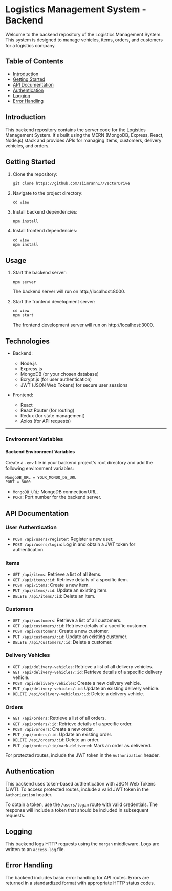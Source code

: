 # Logistics Management System - Backend

Welcome to the backend repository of the Logistics Management System. This system is designed to manage vehicles, items, orders, and customers for a logistics company.

## Table of Contents

- [Introduction](#introduction)
- [Getting Started](#getting-started)
- [API Documentation](#api-documentation)
- [Authentication](#authentication)
- [Logging](#logging)
- [Error Handling](#error-handling)

## Introduction

This backend repository contains the server code for the Logistics Management System. It's built using the MERN (MongoDB, Express, React, Node.js) stack and provides APIs for managing items, customers, delivery vehicles, and orders.

## Getting Started

1. Clone the repository:

   ```
   git clone https://github.com/siimrann17/VectorDrive
   ```

2. Navigate to the project directory:

   ```
   cd view

   ```

3. Install backend dependencies:

   ```
   npm install
   ```

4. Install frontend dependencies:
   ```
   cd view
   npm install
   ```

## Usage

1. Start the backend server:

   ```
   npm server
   ```

   The backend server will run on http://localhost:8000.

2. Start the frontend development server:

   ```
   cd view
   npm start
   ```

   The frontend development server will run on http://localhost:3000.

## Technologies

- Backend:

  - Node.js
  - Express.js
  - MongoDB (or your chosen database)
  - Bcrypt.js (for user authentication)
  - JWT (JSON Web Tokens) for secure user sessions

- Frontend:
  - React
  - React Router (for routing)
  - Redux (for state management)
  - Axios (for API requests)

---

### Environment Variables

#### Backend Environment Variables

Create a `.env` file in your backend project's root directory and add the following environment variables:

```dotenv
MongoDB_URL = YOUR_MONDO_DB_URL
PORT = 8000

```

- `MongoDB_URL`: MongoDB connection URL.
- `PORT`: Port number for the backend server.

## API Documentation

### User Authentication

- `POST /api/users/register`: Register a new user.
- `POST /api/users/login`: Log in and obtain a JWT token for authentication.

### Items

- `GET /api/items`: Retrieve a list of all items.
- `GET /api/items/:id`: Retrieve details of a specific item.
- `POST /api/items`: Create a new item.
- `PUT /api/items/:id`: Update an existing item.
- `DELETE /api/items/:id`: Delete an item.

### Customers

- `GET /api/customers`: Retrieve a list of all customers.
- `GET /api/customers/:id`: Retrieve details of a specific customer.
- `POST /api/customers`: Create a new customer.
- `PUT /api/customers/:id`: Update an existing customer.
- `DELETE /api/customers/:id`: Delete a customer.

### Delivery Vehicles

- `GET /api/delivery-vehicles`: Retrieve a list of all delivery vehicles.
- `GET /api/delivery-vehicles/:id`: Retrieve details of a specific delivery vehicle.
- `POST /api/delivery-vehicles`: Create a new delivery vehicle.
- `PUT /api/delivery-vehicles/:id`: Update an existing delivery vehicle.
- `DELETE /api/delivery-vehicles/:id`: Delete a delivery vehicle.

### Orders

- `GET /api/orders`: Retrieve a list of all orders.
- `GET /api/orders/:id`: Retrieve details of a specific order.
- `POST /api/orders`: Create a new order.
- `PUT /api/orders/:id`: Update an existing order.
- `DELETE /api/orders/:id`: Delete an order.
- `PUT /api/orders/:id/mark-delivered`: Mark an order as delivered.

For protected routes, include the JWT token in the `Authorization` header.

## Authentication

This backend uses token-based authentication with JSON Web Tokens (JWT). To access protected routes, include a valid JWT token in the `Authorization` header.

To obtain a token, use the `/users/login` route with valid credentials. The response will include a token that should be included in subsequent requests.

## Logging

This backend logs HTTP requests using the `morgan` middleware. Logs are written to an `access.log` file.

## Error Handling

The backend includes basic error handling for API routes. Errors are returned in a standardized format with appropriate HTTP status codes.

<!-- ## Snapshots

![homepage](https://github.com/DishaGup/track-order/assets/115460391/d85ee05d-80fc-4c47-8152-fcc4b1e26396)

---

![login](https://github.com/DishaGup/track-order/assets/115460391/4c998a14-94c5-4b38-becf-6e5a5fbfc124)

---

![order](https://github.com/DishaGup/track-order/assets/115460391/f07910ce-557f-4e2e-9c25-a58d8130589b) -->


